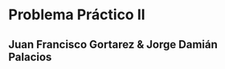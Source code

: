 Problema Práctico II
===================

Juan Francisco Gortarez & Jorge Damián Palacios
--------------------------------------------------
